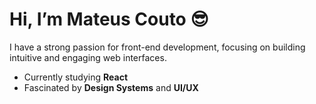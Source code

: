 # Hi, I’m Mateus Couto 😎

I have a strong passion for front-end development, focusing on building intuitive and engaging web interfaces.

- Currently studying **React**
- Fascinated by **Design Systems** and **UI/UX**
<!---
coutinho98/coutinho98 is a ✨ special ✨ repository because its `README.md` (this file) appears on your GitHub profile.
You can click the Preview link to take a look at your changes.
--->
